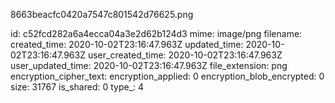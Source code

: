 8663beacfc0420a7547c801542d76625.png

id: c52fcd282a6a4ecca04a3e2d62b124d3
mime: image/png
filename: 
created_time: 2020-10-02T23:16:47.963Z
updated_time: 2020-10-02T23:16:47.963Z
user_created_time: 2020-10-02T23:16:47.963Z
user_updated_time: 2020-10-02T23:16:47.963Z
file_extension: png
encryption_cipher_text: 
encryption_applied: 0
encryption_blob_encrypted: 0
size: 31767
is_shared: 0
type_: 4